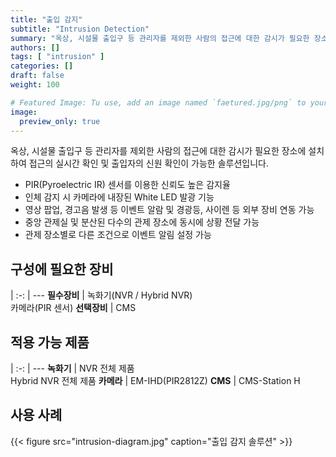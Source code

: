 ```yaml
---
title: "출입 감지"
subtitle: "Intrusion Detection"
summary: "옥상, 시설물 출입구 등 관리자를 제외한 사람의 접근에 대한 감시가 필요한 장소에 설치하여 접근의 실시간 확인 및 출입자의 신원 확인이 가능한 솔루션입니다."
authors: []
tags: [ "intrusion" ]
categories: []
draft: false
weight: 100

# Featured Image: Tu use, add an image named `faetured.jpg/png` to your page's folder.
image:
  preview_only: true
---
```


옥상, 시설물 출입구 등 관리자를 제외한 사람의 접근에 대한 감시가 필요한 장소에 설치하여 접근의 실시간 확인 및 출입자의 신원 확인이 가능한 솔루션입니다.

- PIR(Pyroelectric IR) 센서를 이용한 신뢰도 높은 감지율
- 인체 감지 시 카메라에 내장된 White LED 발광 기능
- 영상 팝업, 경고음 발생 등 이벤트 알람 및 경광등, 사이렌 등 외부 장비 연동 가능
- 중앙 관제실 및 분산된 다수의 관제 장소에 동시에 상황 전달 가능
- 관제 장소별로 다른 조건으로 이벤트 알림 설정 가능

<div class="container">
<div class="row">
<div class="col-12 col-sm-6 pl-0">

## 구성에 필요한 장비

|
:-: | ---
**필수장비** | 녹화기(NVR / Hybrid NVR)<br>카메라(PIR 센서)
**선택장비** | CMS

</div>
<div class="col-12 col-sm-6 pl-0">

## 적용 가능 제품

|
:-: | ---
**녹화기** | NVR 전체 제품<br>Hybrid NVR 전체 제품
**카메라** | EM-IHD(PIR2812Z)
**CMS** | CMS-Station H

</div>
</div>
</div>

## 사용 사례

{{< figure src="intrusion-diagram.jpg" caption="출입 감지 솔루션" >}}
